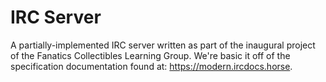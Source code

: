 # IRC Server

A partially-implemented IRC server written as part of the inaugural project of
the Fanatics Collectibles Learning Group. We're basic it off of the specification
documentation found at: https://modern.ircdocs.horse.

